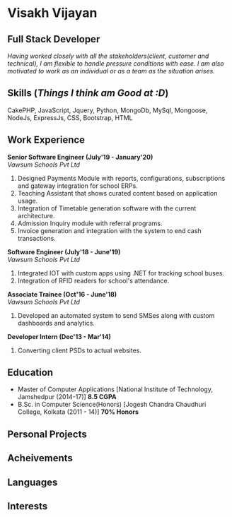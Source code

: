 # Visakh Vijayan
## Full Stack Developer
_Having worked closely with all the stakeholders(client, customer and technical), I am flexible to handle pressure conditions with ease. I am also motivated to work as an individual or as a team as the situation arises._

## Skills (_Things I think am Good at :D_)
CakePHP, JavaScript, Jquery, Python, MongoDb, MySql, Mongoose, NodeJs, ExpressJs, CSS, Bootstrap, HTML

## Work Experience
**Senior Software Engineer (July'19 - January'20)** <br />
_Vawsum Schools Pvt Ltd_
1. Designed Payments Module with reports, configurations, subscriptions and gateway integration for school ERPs.
2. Teaching Assistant that shows curated content based on application usage.
3. Integration of Timetable generation software with the current architecture.
4. Admission Inquiry module with referral programs.
5. Invoice generation and integration with the system to end cash transactions.

**Software Engineer (July'18 - June'19)** <br />
_Vawsum Schools Pvt Ltd_
1. Integrated IOT with custom apps using .NET for tracking school buses.
2. Integration of RFID readers for school's attendance.

**Associate Trainee (Oct'16 - June'18)** <br />
_Vawsum Schools Pvt Ltd_
1. Developed an automated system to send SMSes along with custom dashboards and analytics.

**Developer Intern (Dec'13 - Mar'14)** <br />
1. Converting client PSDs to actual websites.

## Education 
- Master of Computer Applications [National Institute of Technology, Jamshedpur (2014-17)] **8.5 CGPA**
- B.Sc. in Computer Science(Honors) [Jogesh Chandra Chaudhuri College, Kolkata (2011 - 14)] **70% Honors**

## Personal Projects

## Acheivements 

## Languages

## Interests
